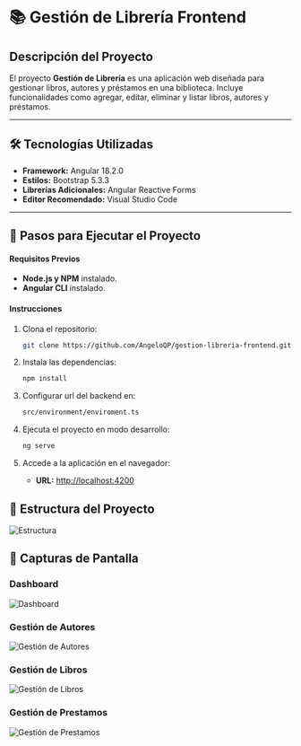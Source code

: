 # 📚 Gestión de Librería Frontend

## Descripción del Proyecto

El proyecto **Gestión de Librería** es una aplicación web diseñada para gestionar libros, autores y préstamos en una biblioteca. Incluye funcionalidades como agregar, editar, eliminar y listar libros, autores y préstamos.

---

## 🛠️ Tecnologías Utilizadas

- **Framework:** Angular 18.2.0
- **Estilos:** Bootstrap 5.3.3
- **Librerías Adicionales:** Angular Reactive Forms
- **Editor Recomendado:** Visual Studio Code

---

## 🚀 Pasos para Ejecutar el Proyecto

#### **Requisitos Previos**
- **Node.js y NPM** instalado.
- **Angular CLI** instalado.

#### **Instrucciones**

1. Clona el repositorio:
   ```bash
   git clone https://github.com/AngeloQP/gestion-libreria-frontend.git

2. Instala las dependencias:
   ```bash
   npm install

3. Configurar url del backend en:
   ```bash
   src/environment/enviroment.ts

4. Ejecuta el proyecto en modo desarrollo:
   ```bash
   ng serve

5. Accede a la aplicación en el navegador:

   - **URL:** [http://localhost:4200](http://localhost:4200)



## 📁 Estructura del Proyecto


![Estructura](src/assets/estructura.png)


## 📸 Capturas de Pantalla

### **Dashboard**
![Dashboard](src/assets/dashboard.gif)

### **Gestión de Autores**
![Gestión de Autores](src/assets/autores.gif)

### **Gestión de Libros**
![Gestión de Libros](src/assets/libros.gif)

### **Gestión de Prestamos**
![Gestión de Prestamos](src/assets/prestamos.gif)
